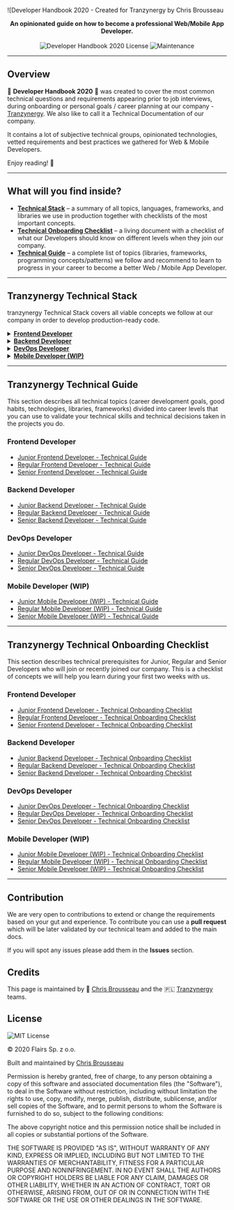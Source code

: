 ![Developer Handbook 2020 - Created for Tranzynergy by Chris Brousseau

<p align="center"> <b>An opinionated guide on how to become a professional Web/Mobile App Developer.</b> <br /><br /> <img src="https://img.shields.io/badge/License-MIT-blue.svg" alt="Developer Handbook 2020 License" /> <img src="https://img.shields.io/badge/Maintained%3F-yes-green.svg" alt="Maintenance" /> </p>

* * *

Overview
--------

🔹 **Developer Handbook 2020** 🔹 was created to cover the most common technical questions and requirements appearing prior to job interviews, during onboarding or personal goals / career planning at our company - [Tranzynergy](https://beta.tranzynergy.com). We also like to call it a Technical Documentation of our company.

It contains a lot of subjective technical groups, opinionated technologies, vetted requirements and best practices we gathered for Web & Mobile Developers.

Enjoy reading! 🙇

* * *

What will you find inside?
--------------------------

*   **[Technical Stack](#tranzynergy-technical-stack)** – a summary of all topics, languages, frameworks, and libraries we use in production together with checklists of the most important concepts.
*   **[Technical Onboarding Checklist](#tranzynergy-technical-onboarding-checklist)** – a living document with a checklist of what our Developers should know on different levels when they join our company.
*   **[Technical Guide](#tranzynergy-technical-guide)** – a complete list of topics (libraries, frameworks, programming concepts/patterns) we follow and recommend to learn to progress in your career to become a better Web / Mobile App Developer.

* * *

Tranzynergy Technical Stack
--------------------------

tranzynergy Technical Stack covers all viable concepts we follow at our company in order to develop production-ready code.

<details><summary><a href="/Technical%20Stack/Frontend%20Developer.md"><b>Frontend Developer</b></a></summary><p></p><ul><li><a href="/Technical%20Stack/Frontend%20Developer/Company%20practices.md">Company practices</a></li><li><a href="/Technical%20Stack/Frontend%20Developer/React.md">React</a></li><li><a href="/Technical%20Stack/Frontend%20Developer/Application%20state%20management.md">Application state management</a></li><li><a href="/Technical%20Stack/Frontend%20Developer/Styling.md">Styling</a></li><li><a href="/Technical%20Stack/Frontend%20Developer/Date%20&amp;%20Time.md">Date &amp; Time</a></li><li><a href="/Technical%20Stack/Frontend%20Developer/Routing.md">Routing</a></li><li><a href="/Technical%20Stack/Frontend%20Developer/Visualizations.md">Visualizations</a></li><li><a href="/Technical%20Stack/Frontend%20Developer/Animations.md">Animations</a></li><li><a href="/Technical%20Stack/Frontend%20Developer/Internationalization.md">Internationalization</a></li><li><a href="/Technical%20Stack/Frontend%20Developer/Audio%20and%20Video.md">Audio and Video</a></li><li><a href="/Technical%20Stack/Frontend%20Developer/Misc.md">Misc</a></li><li><a href="/Technical%20Stack/Frontend%20Developer/CMS.md">CMS</a></li><li><a href="/Technical%20Stack/Frontend%20Developer/Development%20Tools.md">Development Tools</a></li><li><a href="/Technical%20Stack/Frontend%20Developer/SSR%20&amp;%20Prerendering.md">SSR &amp; Prerendering</a></li><li><a href="/Technical%20Stack/Frontend%20Developer/Functional%20programming.md">Functional programming</a></li><li><a href="/Technical%20Stack/Frontend%20Developer/HTTP.md">HTTP</a></li><li><a href="/Technical%20Stack/Frontend%20Developer/Templating%20engines.md">Templating engines</a></li><li><a href="/Technical%20Stack/Frontend%20Developer/Fonts.md">Fonts</a></li><li><a href="/Technical%20Stack/Frontend%20Developer/SEO.md">SEO</a></li><li><a href="/Technical%20Stack/Frontend%20Developer/Monitoring.md">Monitoring</a></li><li><a href="/Technical%20Stack/Frontend%20Developer/Forms.md">Forms</a></li><li><a href="/Technical%20Stack/Frontend%20Developer/Testing.md">Testing</a></li><li><a href="/Technical%20Stack/Frontend%20Developer/Performance.md">Performance</a></li><li><a href="/Technical%20Stack/Frontend%20Developer/Services.md">Services</a></li><li><a href="/Technical%20Stack/Frontend%20Developer/Tools.md">Tools</a></li><li><a href="/Technical%20Stack/Frontend%20Developer/Browsers.md">Browsers</a></li></ul><p></p></details><details><summary><a href="/Technical%20Stack/Backend%20Developer.md"><b>Backend Developer</b></a></summary><p></p><ul><li><a href="/Technical%20Stack/Backend%20Developer/Python.md">Python</a></li><li><a href="/Technical%20Stack/Backend%20Developer/Testing.md">Testing</a></li><li><a href="/Technical%20Stack/Backend%20Developer/Date%20&amp;%20Time.md">Date &amp; Time</a></li><li><a href="/Technical%20Stack/Backend%20Developer/Databases.md">Databases</a></li><li><a href="/Technical%20Stack/Backend%20Developer/Javascript.md">Javascript</a></li><li><a href="/Technical%20Stack/Backend%20Developer/3rd%20Party.md">3rd Party</a></li><li><a href="/Technical%20Stack/Backend%20Developer/Documenting.md">Documenting</a></li><li><a href="/Technical%20Stack/Backend%20Developer/Development%20Tools.md">Development Tools</a></li><li><a href="/Technical%20Stack/Backend%20Developer/Code%20Analysis.md">Code Analysis</a></li></ul><p></p></details><details><summary><a href="/Technical%20Stack/DevOps%20Developer.md"><b>DevOps Developer</b></a></summary><p></p><ul><li><a href="/Technical%20Stack/DevOps%20Developer/DNS.md">DNS</a></li><li><a href="/Technical%20Stack/DevOps%20Developer/Databases.md">Databases</a></li><li><a href="/Technical%20Stack/DevOps%20Developer/Contenerization%20Services.md">Contenerization Services</a></li><li><a href="/Technical%20Stack/DevOps%20Developer/Application%20Servers.md">Application Servers</a></li><li><a href="/Technical%20Stack/DevOps%20Developer/Task%20Queues.md">Task Queues</a></li><li><a href="/Technical%20Stack/DevOps%20Developer/Message%20Brokers.md">Message Brokers</a></li><li><a href="/Technical%20Stack/DevOps%20Developer/Generic%20AWS%20Services.md">Generic AWS Services</a></li><li><a href="/Technical%20Stack/DevOps%20Developer/Storage.md">Storage</a></li><li><a href="/Technical%20Stack/DevOps%20Developer/Continuous%20Integration.md">Continuous Integration</a></li><li><a href="/Technical%20Stack/DevOps%20Developer/CDN.md">CDN</a></li><li><a href="/Technical%20Stack/DevOps%20Developer/Docker%20Registry.md">Docker Registry</a></li><li><a href="/Technical%20Stack/DevOps%20Developer/VPS%20Services.md">VPS Services</a></li><li><a href="/Technical%20Stack/DevOps%20Developer/Monitoring.md">Monitoring</a></li></ul><p></p></details><details><summary><a href="/Technical%20Stack/Mobile%20Developer%20(WIP).md"><b>Mobile Developer (WIP)</b></a></summary><p></p><ul><li><a href="/Technical%20Stack/Mobile%20Developer%20(WIP)/CI/CD.md">CI/CD</a></li><li><a href="/Technical%20Stack/Mobile%20Developer%20(WIP)/React-native.md">React-native</a></li><li><a href="/Technical%20Stack/Mobile%20Developer%20(WIP)/Storage.md">Storage</a></li><li><a href="/Technical%20Stack/Mobile%20Developer%20(WIP)/Animations.md">Animations</a></li><li><a href="/Technical%20Stack/Mobile%20Developer%20(WIP)/Internationalization.md">Internationalization</a></li><li><a href="/Technical%20Stack/Mobile%20Developer%20(WIP)/Deep%20linking.md">Deep linking</a></li><li><a href="/Technical%20Stack/Mobile%20Developer%20(WIP)/Forms.md">Forms</a></li><li><a href="/Technical%20Stack/Mobile%20Developer%20(WIP)/Navigation.md">Navigation</a></li><li><a href="/Technical%20Stack/Mobile%20Developer%20(WIP)/Analytics.md">Analytics</a></li><li><a href="/Technical%20Stack/Mobile%20Developer%20(WIP)/Authentication.md">Authentication</a></li><li><a href="/Technical%20Stack/Mobile%20Developer%20(WIP)/Lists.md">Lists</a></li><li><a href="/Technical%20Stack/Mobile%20Developer%20(WIP)/Versioning.md">Versioning</a></li><li><a href="/Technical%20Stack/Mobile%20Developer%20(WIP)/Sharing.md">Sharing</a></li><li><a href="/Technical%20Stack/Mobile%20Developer%20(WIP)/Splash%20Screen.md">Splash Screen</a></li><li><a href="/Technical%20Stack/Mobile%20Developer%20(WIP)/Images.md">Images</a></li><li><a href="/Technical%20Stack/Mobile%20Developer%20(WIP)/Multiple%20enviroments.md">Multiple enviroments</a></li><li><a href="/Technical%20Stack/Mobile%20Developer%20(WIP)/Performance.md">Performance</a></li><li><a href="/Technical%20Stack/Mobile%20Developer%20(WIP)/Push%20notifications.md">Push notifications</a></li><li><a href="/Technical%20Stack/Mobile%20Developer%20(WIP)/Apple%20Developer.md">Apple Developer</a></li><li><a href="/Technical%20Stack/Mobile%20Developer%20(WIP)/App%20Store%20Connect.md">App Store Connect</a></li><li><a href="/Technical%20Stack/Mobile%20Developer%20(WIP)/Google%20Play%20Console.md">Google Play Console</a></li><li><a href="/Technical%20Stack/Mobile%20Developer%20(WIP)/Crash%20reporting%20/%20Monitoring.md">Crash reporting / Monitoring</a></li><li><a href="/Technical%20Stack/Mobile%20Developer%20(WIP)/Development%20tools.md">Development tools</a></li><li><a href="/Technical%20Stack/Mobile%20Developer%20(WIP)/Native%20modules.md">Native modules</a></li></ul><p></p></details>

* * *

Tranzynergy Technical Guide
--------------------------

This section describes all technical topics (career development goals, good habits, technologies, libraries, frameworks) divided into career levels that you can use to validate your technical skills and technical decisions taken in the projects you do.

### Frontend Developer

*   [Junior Frontend Developer - Technical Guide](/Technical%20Guide/Junior/Frontend%20Developer.md)
*   [Regular Frontend Developer - Technical Guide](/Technical%20Guide/Regular/Frontend%20Developer.md)
*   [Senior Frontend Developer - Technical Guide](/Technical%20Guide/Senior/Frontend%20Developer.md)

### Backend Developer

*   [Junior Backend Developer - Technical Guide](/Technical%20Guide/Junior/Backend%20Developer.md)
*   [Regular Backend Developer - Technical Guide](/Technical%20Guide/Regular/Backend%20Developer.md)
*   [Senior Backend Developer - Technical Guide](/Technical%20Guide/Senior/Backend%20Developer.md)

### DevOps Developer

*   [Junior DevOps Developer - Technical Guide](/Technical%20Guide/Junior/DevOps%20Developer.md)
*   [Regular DevOps Developer - Technical Guide](/Technical%20Guide/Regular/DevOps%20Developer.md)
*   [Senior DevOps Developer - Technical Guide](/Technical%20Guide/Senior/DevOps%20Developer.md)

### Mobile Developer (WIP)

*   [Junior Mobile Developer (WIP) - Technical Guide](/Technical%20Guide/Junior/Mobile%20Developer%20(WIP).md)
*   [Regular Mobile Developer (WIP) - Technical Guide](/Technical%20Guide/Regular/Mobile%20Developer%20(WIP).md)
*   [Senior Mobile Developer (WIP) - Technical Guide](/Technical%20Guide/Senior/Mobile%20Developer%20(WIP).md)

* * *

Tranzynergy Technical Onboarding Checklist
-----------------------------------------

This section describes technical prerequisites for Junior, Regular and Senior Developers who will join or recently joined our company. This is a checklist of concepts we will help you learn during your first two weeks with us.

### Frontend Developer

*   [Junior Frontend Developer - Technical Onboarding Checklist](/Onboarding/Junior/Frontend%20Developer.md)
*   [Regular Frontend Developer - Technical Onboarding Checklist](/Onboarding/Regular/Frontend%20Developer.md)
*   [Senior Frontend Developer - Technical Onboarding Checklist](/Onboarding/Senior/Frontend%20Developer.md)

### Backend Developer

*   [Junior Backend Developer - Technical Onboarding Checklist](/Onboarding/Junior/Backend%20Developer.md)
*   [Regular Backend Developer - Technical Onboarding Checklist](/Onboarding/Regular/Backend%20Developer.md)
*   [Senior Backend Developer - Technical Onboarding Checklist](/Onboarding/Senior/Backend%20Developer.md)

### DevOps Developer

*   [Junior DevOps Developer - Technical Onboarding Checklist](/Onboarding/Junior/DevOps%20Developer.md)
*   [Regular DevOps Developer - Technical Onboarding Checklist](/Onboarding/Regular/DevOps%20Developer.md)
*   [Senior DevOps Developer - Technical Onboarding Checklist](/Onboarding/Senior/DevOps%20Developer.md)

### Mobile Developer (WIP)

*   [Junior Mobile Developer (WIP) - Technical Onboarding Checklist](/Onboarding/Junior/Mobile%20Developer%20(WIP).md)
*   [Regular Mobile Developer (WIP) - Technical Onboarding Checklist](/Onboarding/Regular/Mobile%20Developer%20(WIP).md)
*   [Senior Mobile Developer (WIP) - Technical Onboarding Checklist](/Onboarding/Senior/Mobile%20Developer%20(WIP).md)

* * *

Contribution
------------

We are very open to contributions to extend or change the requirements based on your gut and experience. To contribute you can use a **pull request** which will be later validated by our technical team and added to the main docs.

If you will spot any issues please add them in the **Issues** section.

Credits
-------

This page is maintained by 🔹 [Chris Brousseau](https://interactive.brousseauai.com) and the 🇵🇱 [Tranzynergy](https://beta.tranzynergy.com) teams.

License
-------

![MIT License](https://img.shields.io/badge/License-MIT-blue.svg)

© 2020 Flairs Sp. z o.o.

Built and maintained by [Chris Brousseau](https://interactive.brousseauai.com)

Permission is hereby granted, free of charge, to any person obtaining a copy of this software and associated documentation files (the "Software"), to deal in the Software without restriction, including without limitation the rights to use, copy, modify, merge, publish, distribute, sublicense, and/or sell copies of the Software, and to permit persons to whom the Software is furnished to do so, subject to the following conditions:

The above copyright notice and this permission notice shall be included in all copies or substantial portions of the Software.

THE SOFTWARE IS PROVIDED "AS IS", WITHOUT WARRANTY OF ANY KIND, EXPRESS OR IMPLIED, INCLUDING BUT NOT LIMITED TO THE WARRANTIES OF MERCHANTABILITY, FITNESS FOR A PARTICULAR PURPOSE AND NONINFRINGEMENT. IN NO EVENT SHALL THE AUTHORS OR COPYRIGHT HOLDERS BE LIABLE FOR ANY CLAIM, DAMAGES OR OTHER LIABILITY, WHETHER IN AN ACTION OF CONTRACT, TORT OR OTHERWISE, ARISING FROM, OUT OF OR IN CONNECTION WITH THE SOFTWARE OR THE USE OR OTHER DEALINGS IN THE SOFTWARE.
